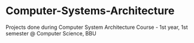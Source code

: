 # Computer-Systems-Architecture
Projects done during Computer System Architecture Course - 1st year, 1st semester @ Computer Science, BBU
